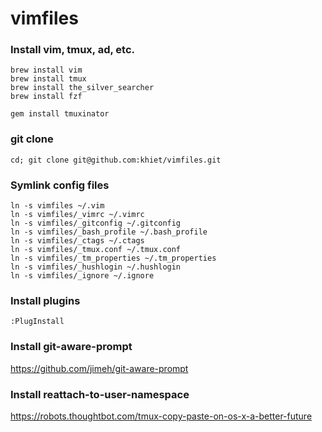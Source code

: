 vimfiles
=======================

### Install vim, tmux, ad, etc.
```
brew install vim
brew install tmux
brew install the_silver_searcher
brew install fzf

gem install tmuxinator
```

### git clone
```
cd; git clone git@github.com:khiet/vimfiles.git
```

### Symlink config files
```
ln -s vimfiles ~/.vim
ln -s vimfiles/_vimrc ~/.vimrc
ln -s vimfiles/_gitconfig ~/.gitconfig
ln -s vimfiles/_bash_profile ~/.bash_profile
ln -s vimfiles/_ctags ~/.ctags
ln -s vimfiles/_tmux.conf ~/.tmux.conf
ln -s vimfiles/_tm_properties ~/.tm_properties
ln -s vimfiles/_hushlogin ~/.hushlogin
ln -s vimfiles/_ignore ~/.ignore
```

### Install plugins
```
:PlugInstall
```

### Install git-aware-prompt
https://github.com/jimeh/git-aware-prompt

### Install reattach-to-user-namespace
https://robots.thoughtbot.com/tmux-copy-paste-on-os-x-a-better-future
